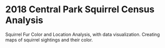 # 2018 Central Park Squirrel Census Analysis

Squirrel Fur Color and Location Analysis, with data visualization. Creating maps of squirrel sightings and their color.
